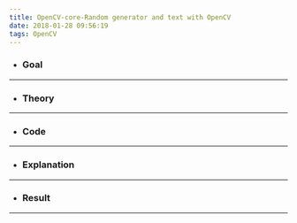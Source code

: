 ```yaml
---
title: OpenCV-core-Random generator and text with OpenCV
date: 2018-01-28 09:56:19
tags: OpenCV
---
```

- ### Goal

---
- ### Theory

---
- ### Code

---
- ### Explanation

---
- ### Result

---
